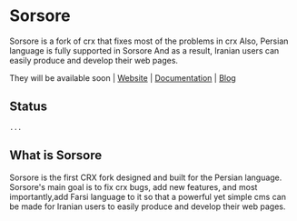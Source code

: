 # Sorsore
Sorsore is a fork of crx that fixes most of the problems in crx
Also, Persian language is fully supported in Sorsore
And as a result, Iranian users can easily produce and develop their web pages.

They will be available soon
|
[Website]()
|
[Documentation]()
|
[Blog]()


## Status
    ...

## What is Sorsore

Sorsore is the first CRX fork designed and built for the Persian language.
Sorsore's main goal is to fix crx bugs, add new features, and most importantly,add Farsi language to it
so that a powerful yet simple cms can be made for Iranian users to easily produce and develop their web pages.


